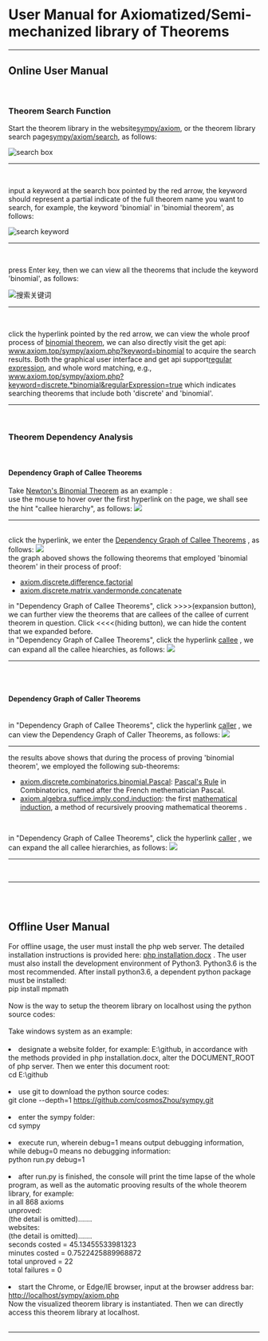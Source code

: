 <h1>User Manual for Axiomatized/Semi-mechanized library of Theorems</h1>
<hr />
<h2>Online User Manual</h2>
<br>
<h3>Theorem Search Function</h3>
<p>
	Start the theorem library in the website<a href='../axiom/'>sympy/axiom</a>,
	or the theorem library search page<a href='../axiom/search'>sympy/axiom/search</a>,
	as follows:
</p>
<img class=zoom src="png/search/panel.png" alt="search box" />
<hr />
<br>
<p>input a keyword at the search box pointed by the red arrow, the
	keyword should represent a partial indicate of the full theorem name
	you want to search, for example, the keyword 'binomial' in 'binomial
	theorem', as follows:</p>
<img class=zoom src="png/search/keyword.png" alt="search keyword">
<hr />
<br>
<p>press Enter key, then we can view all the theorems that include the
	keyword 'binomial', as follows:</p>
<img class=zoom src="png/search/results.png" alt="搜索关键词" />
<hr />
<br>
<p>
	click the hyperlink pointed by the red arrow, we can view the whole
	proof process of <a
		href='../axiom/discrete/combinatorics/binomial/theorem.php'>binomial
		theorem</a>, we can also directly visit the get api: <a
		href='../axiom/search.php?keyword=binomial'>www.axiom.top/sympy/axiom.php?keyword=binomial</a>
	to acquire the search results. Both the graphical user interface and
	get api support<a
		href='http://www.regular-expressions.info/tutorial.html'>regular
		expression</a>, and whole word matching, e.g., <a
		href='../axiom/search.php?keyword=discrete.*binomial&regularExpression=true'>www.axiom.top/sympy/axiom.php?keyword=discrete.*binomial&amp;regularExpression=true</a>
	which indicates searching theorems that include both 'discrete' and
	'binomial'.
</p>
<hr />
<br>
<h3>Theorem Dependency Analysis</h3>
<br>
<h4>Dependency Graph of Callee Theorems</h4>
Take
<a href='../axiom.php?module=discrete.combinatorics.binomial.theorem'>Newton's
	Binomial Theorem</a>
as an example :
<br>
use the mouse to hover over the first hyperlink on the page, we shall
see the hint "callee hierarchy", as follows:
<img class=zoom src="png/hierarchy/hyperlink.png" />
<hr />
<br>
click the hyperlink, we enter the
<a
	href='../axiom.php?callee=axiom.discrete.combinatorics.binomial.theorem'>Dependency
	Graph of Callee Theorems</a>
, as follows:

<img class=zoom src="png/hierarchy/callee.png" />
<br>
the graph aboved shows the following theorems that employed 'binomial
theorem' in their process of proof:
<ul>
	<li><a href='../axiom.php?module=discrete.difference.factorial'>axiom.discrete.difference.factorial</a></li>
	<li><a href='../axiom.php?module=discrete.matrix.vandermonde.concatenate'>axiom.discrete.matrix.vandermonde.concatenate</a></li>
</ul>
in "Dependency Graph of Callee Theorems", click >>>>(expansion button),
we can further view the theorems that are callees of the callee of
current theorem in question. Click <<<<(hiding button), we can hide the
content that we expanded before.
<br>
in "Dependency Graph of Callee Theorems", click the hyperlink
<a
	href='../axiom.php?callee=axiom.discrete.combinatorics.binomial.theorem#deep'>callee</a>
, we can expand all the callee hiearchies, as follows:
<img class=zoom src="png/hierarchy/deep/callee.png" />
<hr />
<br>
<br>
<h4>Dependency Graph of Caller Theorems</h4>

<br>
in "Dependency Graph of Callee Theorems", click the hyperlink
<a
	href='../axiom.php?caller=axiom.discrete.combinatorics.binomial.theorem'>caller</a>
, we can view the Dependency Graph of Caller Theorems, as follows:
<img class=zoom src="png/hierarchy/caller.png" />
<hr />
the results above shows that during the process of proving 'binomial
theorem', we employed the following sub-theorems:
<ul>
	<li><a href='../axiom.php?module=discrete.combinatorics.binomial.Pascal'>axiom.discrete.combinatorics.binomial.Pascal</a>:
		<a href='https://en.wikipedia.org/wiki/Pascal%27s_rule'>Pascal's Rule</a>
		in Combinatorics, named after the French methematician Pascal.</li>
	<li><a href='../axiom.php?module=algebra.suffice.imply.cond.induction'>axiom.algebra.suffice.imply.cond.induction</a>:
		the first <a
		href='https://en.wikipedia.org/wiki/Mathematical_induction'>mathematical
			induction</a>, a method of recursively prooving mathematical theorems
		.</li>
</ul>
<br>

in "Dependency Graph of Callee Theorems", click the hyperlink
<a
	href='../axiom.php?caller=axiom.discrete.combinatorics.binomial.theorem#deep'>caller</a>
, we can expand the all callee hierarchies, as follows:
<img class=zoom src="png/hierarchy/deep/caller.png" />
<hr />
<br>
<hr />
<br>
<br>
<h2>Offline User Manual</h2>
For offline usage, the user must install the php web server. The
detailed installation instructions is provided here:
<a href='../php installation.docx'>php installation.docx</a>
. The user must also install the development environment of Python3.
Python3.6 is the most recommended. After install python3.6, a dependent
python package must be installed:
<br>
pip install mpmath
<br>
<br>
Now is the way to setup the theorem library on localhost using the
python source codes:
<br>
<br>
Take windows system as an example:
<h4></h4>
<li>designate a website folder, for example: E:\github, in accordance
	with the methods provided in php installation.docx, alter the
	DOCUMENT_ROOT of php server. Then we enter this document root:<br> cd
	E:\github
</li>
<br>
<li>use git to download the python source codes: <br> git clone
	--depth=1 <a href=https://github.com/cosmosZhou/sympy.git>https://github.com/cosmosZhou/sympy.git</a>
</li>
<br>
<li>enter the sympy folder: <br>cd sympy
</li>
<br>
<li>execute run, wherein debug=1 means output debugging information,
	while debug=0 means no debugging information:<br>python run.py debug=1

</li>
<br>
<li>after run.py is finished, the console will print the time lapse of
	the whole program, as well as the automatic prooving results of the
	whole theorem library, for example:<br> in all 868 axioms<br> unproved:<br>
	(the detail is omitted)....... <br> websites:<br> (the detail is
	omitted)....... <br> seconds costed = 45.13455533981323<br> minutes
	costed = 0.7522425889968872<br> total unproved = 22 <br> total failures
	= 0

</li>
<br>
<li>start the Chrome, or Edge/IE browser, input at the browser address
	bar:<br> <a href='../axiom.php'>http://localhost/sympy/axiom.php</a><br>Now
	the visualized theorem library is instantiated. Then we can directly
	access this theorem library at localhost.
</li>
<br>
<hr />
<br>